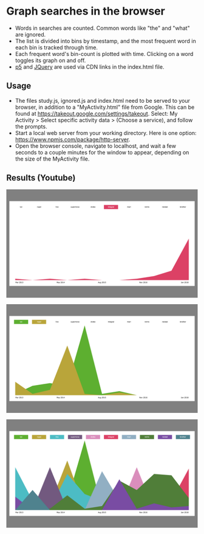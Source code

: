 # Graph searches in the browser
- Words in searches are counted. Common words like "the" and "what" are ignored.
- The list is divided into bins by timestamp, and the most frequent word in each bin is tracked through time.
- Each frequent word's bin-count is plotted with time. Clicking on a word toggles its graph on and off.
- [p5](https://p5js.org/) and [JQuery](https://jquery.com/) are used via CDN links in the index.html file.

## Usage
- The files study.js, ignored.js and index.html need to be served to your browser, in addition to a "MyActivity.html" file from Google. This can be found at https://takeout.google.com/settings/takeout. Select: My Activity > Select specific activity data > (Choose a service), and follow the prompts.
- Start a local web server from your working directory. Here is one option: https://www.npmjs.com/package/http-server.
- Open the browser console, navigate to localhost, and wait a few seconds to a couple minutes for the window to appear, depending on the size of the MyActivity file.

## Results (Youtube)

![](/examples/example-2.png)

![](/examples/example-4.png)

![](/examples/example-3.png)
